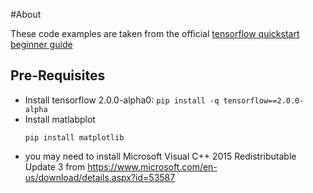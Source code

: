 #About

These code examples are taken from the official [tensorflow quickstart beginner guide](https://www.tensorflow.org/alpha/tutorials/quickstart/beginner)

## Pre-Requisites
- Install tensorflow 2.0.0-alpha0:
  ``pip install -q tensorflow==2.0.0-alpha``
- Install matlabplot
  ```
  pip install matplotlib
  ```
- you may need to install Microsoft Visual C++ 2015 Redistributable Update 3 from https://www.microsoft.com/en-us/download/details.aspx?id=53587